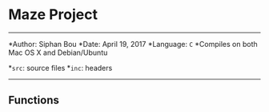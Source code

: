 # Maze Project
--------------

*Author: Siphan Bou
*Date: April 19, 2017
*Language: ```C```
*Compiles on both Mac OS X and Debian/Ubuntu

*```src```: source files
*```inc```: headers

--------------------------------------------------------
## Functions
